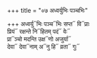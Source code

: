 +++
title = "०७ अध्वर्युभिः पञ्चभिः"

+++
अध्वर्यु᳓भिः पञ्च᳓भिः सप्त᳓ वि᳓प्राः  
प्रियं᳓ रक्षन्ते नि᳓हितम् पदं᳓ वेः᳓  
प्रा᳓ञ्चो मदन्ति उक्ष᳓णो अजुर्या᳓  
देवा᳓ देवा᳓नाम् अ᳓नु हि᳓ व्रता᳓ गुः᳓